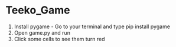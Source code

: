 # Teeko_Game
1. Install pygame - Go to your terminal and type pip install pygame
2. Open game.py and run
3. Click some cells to see them turn red
